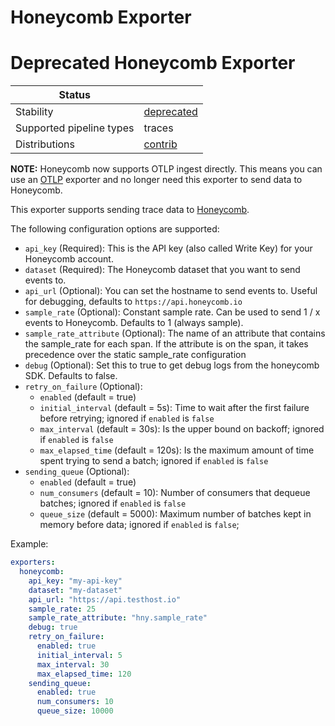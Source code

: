 # Honeycomb Exporter
# Deprecated Honeycomb Exporter
| Status                   |                  |
| ------------------------ |------------------|
| Stability                | [deprecated]     |
| Supported pipeline types | traces           |
| Distributions            | [contrib]        |

**NOTE:** Honeycomb now supports OTLP ingest directly. This means you can use an [OTLP](https://github.com/open-telemetry/opentelemetry-collector/tree/main/exporter/otlpexporter) exporter and no longer need this exporter to send data to Honeycomb.

This exporter supports sending trace data to [Honeycomb](https://www.honeycomb.io).

The following configuration options are supported:

* `api_key` (Required): This is the API key (also called Write Key) for your Honeycomb account.
* `dataset` (Required): The Honeycomb dataset that you want to send events to.
* `api_url` (Optional): You can set the hostname to send events to. Useful for debugging, defaults to `https://api.honeycomb.io`
* `sample_rate` (Optional): Constant sample rate. Can be used to send 1 / x events to Honeycomb. Defaults to 1 (always sample).
* `sample_rate_attribute` (Optional): The name of an attribute that contains the sample_rate for each span. If the attribute is on the span, it takes precedence over the static sample_rate configuration
* `debug` (Optional): Set this to true to get debug logs from the honeycomb SDK. Defaults to false.
* `retry_on_failure` (Optional):
  - `enabled` (default = true)
  - `initial_interval` (default = 5s): Time to wait after the first failure before retrying; ignored if `enabled` is `false`
  - `max_interval` (default = 30s): Is the upper bound on backoff; ignored if `enabled` is `false`
  - `max_elapsed_time` (default = 120s): Is the maximum amount of time spent trying to send a batch; ignored if `enabled` is `false`
* `sending_queue` (Optional):
  - `enabled` (default = true)
  - `num_consumers` (default = 10): Number of consumers that dequeue batches; ignored if `enabled` is `false`
  - `queue_size` (default = 5000): Maximum number of batches kept in memory before data; ignored if `enabled` is `false`;

Example:

```yaml
exporters:
  honeycomb:
    api_key: "my-api-key"
    dataset: "my-dataset"
    api_url: "https://api.testhost.io"
    sample_rate: 25
    sample_rate_attribute: "hny.sample_rate"
    debug: true
    retry_on_failure:
      enabled: true
      initial_interval: 5
      max_interval: 30
      max_elapsed_time: 120
    sending_queue:
      enabled: true
      num_consumers: 10
      queue_size: 10000
```

[deprecated]:https://github.com/open-telemetry/opentelemetry-collector#deprecated
[contrib]:https://github.com/open-telemetry/opentelemetry-collector-releases/tree/main/distributions/otelcol-contrib